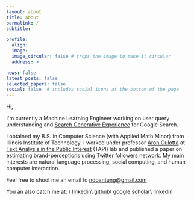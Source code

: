 ```yaml
---
layout: about
title: about
permalink: /
subtitle:

profile:
  align: 
  image: 
  image_circular: false # crops the image to make it circular
  address: >

news: false
latest_posts: false
selected_papers: false
social: false  # includes social icons at the bottom of the page
---
```

Hi,

I'm currently a Machine Learning Engineer working on user query understanding and [Search Generative Experience](https://labs.google/sge/?utm_source=sem&utm_medium=cpc&utm_campaign=us-search-sge-skws-exa&utm_content=rsa&gclid=CjwKCAjw_uGmBhBREiwAeOfsd8o6O0xzMW9mIG80dSOXBkSzhG7VfDRA7guFQrmF2uhHCR37uQWavRoCuKYQAvD_BwE&gclsrc=aw.ds) for Google Search.

I obtained my B.S. in Computer Science (with Applied Math Minor) from Illinois Institute of Technology. I worked under professor [Aron Culotta](https://sse.tulane.edu/cs/faculty/culotta) at [Text Analysis in the Public Interest](https://tapilab.github.io/) (TAPI) lab and published a paper on [estimating brand-perceptions using Twitter followers network](https://dl.acm.org/doi/10.1145/3341161.3343675). My main interests are natural language processing, social computing, and human-computer interaction.

Feel free to shoot me an email to <a href="ndoantung@gmail.com"> ndoantung@gmail.com</a><br>

You an also catch me at: \\
[linkedin](https://www.linkedin.com/in/tung-d-nguyen)\\
[github](https://github.com/tungdnguyen)\\
[google scholar](https://scholar.google.com/citations?user=sd74zhkAAAAJ&hl=en)\\
[linkedin](https://www.linkedin.com/in/tung-d-nguyen)


